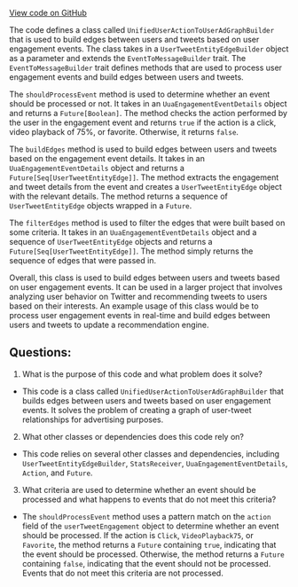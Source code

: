 [View code on GitHub](https://github.com/misbahsy/the-algorithm/recos-injector/server/src/main/scala/com/twitter/recosinjector/edges/UnifiedUserActionToUserAdGraphBuilder.scala)

The code defines a class called `UnifiedUserActionToUserAdGraphBuilder` that is used to build edges between users and tweets based on user engagement events. The class takes in a `UserTweetEntityEdgeBuilder` object as a parameter and extends the `EventToMessageBuilder` trait. The `EventToMessageBuilder` trait defines methods that are used to process user engagement events and build edges between users and tweets.

The `shouldProcessEvent` method is used to determine whether an event should be processed or not. It takes in an `UuaEngagementEventDetails` object and returns a `Future[Boolean]`. The method checks the action performed by the user in the engagement event and returns `true` if the action is a click, video playback of 75%, or favorite. Otherwise, it returns `false`.

The `buildEdges` method is used to build edges between users and tweets based on the engagement event details. It takes in an `UuaEngagementEventDetails` object and returns a `Future[Seq[UserTweetEntityEdge]]`. The method extracts the engagement and tweet details from the event and creates a `UserTweetEntityEdge` object with the relevant details. The method returns a sequence of `UserTweetEntityEdge` objects wrapped in a `Future`.

The `filterEdges` method is used to filter the edges that were built based on some criteria. It takes in an `UuaEngagementEventDetails` object and a sequence of `UserTweetEntityEdge` objects and returns a `Future[Seq[UserTweetEntityEdge]]`. The method simply returns the sequence of edges that were passed in.

Overall, this class is used to build edges between users and tweets based on user engagement events. It can be used in a larger project that involves analyzing user behavior on Twitter and recommending tweets to users based on their interests. An example usage of this class would be to process user engagement events in real-time and build edges between users and tweets to update a recommendation engine.
## Questions: 
 1. What is the purpose of this code and what problem does it solve?
- This code is a class called `UnifiedUserActionToUserAdGraphBuilder` that builds edges between users and tweets based on user engagement events. It solves the problem of creating a graph of user-tweet relationships for advertising purposes.

2. What other classes or dependencies does this code rely on?
- This code relies on several other classes and dependencies, including `UserTweetEntityEdgeBuilder`, `StatsReceiver`, `UuaEngagementEventDetails`, `Action`, and `Future`.

3. What criteria are used to determine whether an event should be processed and what happens to events that do not meet this criteria?
- The `shouldProcessEvent` method uses a pattern match on the `action` field of the `userTweetEngagement` object to determine whether an event should be processed. If the action is `Click`, `VideoPlayback75`, or `Favorite`, the method returns a `Future` containing `true`, indicating that the event should be processed. Otherwise, the method returns a `Future` containing `false`, indicating that the event should not be processed. Events that do not meet this criteria are not processed.